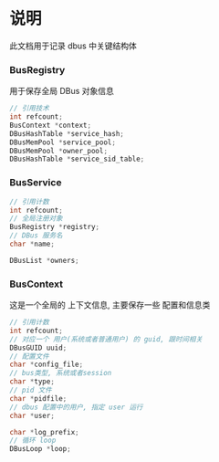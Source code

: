 # 说明
此文档用于记录 dbus 中关键结构体 


### BusRegistry  
用于保存全局 DBus 对象信息 
``` c
// 引用技术
int refcount;
BusContext *context;
DBusHashTable *service_hash;
DBusMemPool *service_pool;
DBusMemPool *owner_pool;
DBusHashTable *service_sid_table;
```

### BusService  

``` c
// 引用计数
int refcount;
// 全局注册对象 
BusRegistry *registry;
// DBus 服务名
char *name;

DBusList *owners;
```


### BusContext
这是一个全局的 上下文信息, 主要保存一些 配置和信息类 
``` c
// 引用计数
int refcount;
// 对应一个 用户(系统或者普通用户) 的 guid, 跟时间相关
DBusGUID uuid;
// 配置文件
char *config_file;
// bus类型, 系统或者session
char *type;
// pid 文件
char *pidfile;
// dbus 配置中的用户, 指定 user 运行
char *user;

char *log_prefix;
// 循环 loop
DBusLoop *loop;
```